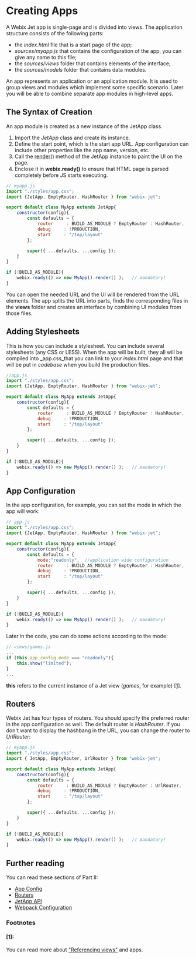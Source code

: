 # Creating Apps

A Webix Jet app is single-page and is divided into views. The application structure consists of the following parts:

* the _index.html_ file that is a start page of the app;
* _sources/myapp.js_ that contains the configuration of the app, you can give any name to this file;
* the _sources/views_ folder that contains elements of the interface;
* the _sources/models_ folder that contains data modules.

An app represents an application or an application module. It is used to group views and modules which implement some specific scenario. Later you will be able to combine separate app modules in high-level apps.

## The Syntax of Creation

An app module is created as a new instance of the JetApp class.

1. Import the _JetApp_ class and create its instance.
2. Define the start point, which is the start app URL. App configuration can include other properties like the app name, version, etc.
3. Call the [render\(\)](https://github.com/webix-hub/gitbook-webix-jet/tree/2d186f59684fcf9977905010591510a0f43a5297/part-i-basic-usage/jetapp-api.md#app-render) method of the JetApp instance to paint the UI on the page.
4. Enclose it in **webix.ready\(\)** to ensure that HTML page is parsed completely before JS starts executing.

```javascript
// myapp.js
import "./styles/app.css";
import {JetApp, EmptyRouter, HashRouter } from "webix-jet";

export default class MyApp extends JetApp{
    constructor(config){
        const defaults = {
            router     : BUILD_AS_MODULE ? EmptyRouter : HashRouter,
            debug     : !PRODUCTION,
            start     : "/top/layout"
        };

        super({ ...defaults, ...config });
    }
}

if (!BUILD_AS_MODULE){
    webix.ready(() => new MyApp().render() );   // mandatory!
}
```

You can open the needed URL and the UI will be rendered from the URL elements. The app splits the URL into parts, finds the corresponding files in the **views** folder and creates an interface by combining UI modules from those files.

## Adding Stylesheets

This is how you can include a stylesheet. You can include several stylesheets \(any CSS or LESS\). When the app will be built, they all will be compiled into _app.css_that you can link to your _index.html_ page and that will be put in _codebase_ when you build the production files.

```javascript
//app.js
import "./styles/app.css";
import {JetApp, EmptyRouter, HashRouter } from "webix-jet";

export default class MyApp extends JetApp{
    constructor(config){
        const defaults = {
            router     : BUILD_AS_MODULE ? EmptyRouter : HashRouter,
            debug     : !PRODUCTION,
            start     : "/top/layout"
        };

        super({ ...defaults, ...config });
    }
}

if (!BUILD_AS_MODULE){
    webix.ready(() => new MyApp().render() );   // mandatory!
}
```

## App Configuration

In the app configuration, for example, you can set the mode in which the app will work:

```javascript
// app.js
import "./styles/app.css";
import {JetApp, EmptyRouter, HashRouter } from "webix-jet";

export default class MyApp extends JetApp{
    constructor(config){
        const defaults = {
            mode:"readonly",  //application wide configuration
            router     : BUILD_AS_MODULE ? EmptyRouter : HashRouter,
            debug     : !PRODUCTION,
            start     : "/top/layout"
        };

        super({ ...defaults, ...config });
    }
}

if (!BUILD_AS_MODULE){
    webix.ready(() => new MyApp().render() );   // mandatory!
}
```

Later in the code, you can do some actions according to the mode:

```javascript
// views/games.js
...
if (this.app.config.mode === "readonly"){
    this.show("limited");
}
...
```

**this** refers to the current instance of a Jet view \(_games_, for example\) [\[1\]](creating-apps.md#1).

## Routers

Webix Jet has four types of routers. You should specify the preferred router in the app configuration as well. The default router is _HashRouter_. If you don't want to display the hashbang in the URL, you can change the router to _UrlRouter_:

```javascript
// myapp.js
import "./styles/app.css";
import { JetApp, EmptyRouter, UrlRouter } from "webix-jet";

export default class MyApp extends JetApp{
    constructor(config){
        const defaults = {
            router     : BUILD_AS_MODULE ? EmptyRouter : UrlRouter,    // !
            debug     : !PRODUCTION,
            start     : "/top/layout"
        };

        super({ ...defaults, ...config });
    }
}

if (!BUILD_AS_MODULE){
    webix.ready(() => new MyApp().render() );   // mandatory!
}
```

## Further reading

You can read these sections of Part II:

* [App Config](../part-ii-webix-jet-in-details/app-config.md)
* [Routers](../part-ii-webix-jet-in-details/routers.md)
* [JetApp API](../part-ii-webix-jet-in-details/jetapp-api.md)
* [Webpack Configuration](../part-iii-practical-tasks/webpack-configuration.md)

### Footnotes

#### \[1\]:

You can read more about ["Referencing views"](../part-ii-webix-jet-in-details/referencing-views.md) and apps.

